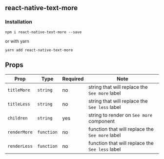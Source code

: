 ## react-native-text-more

### Installation

```
npm i react-native-text-more --save
```

or with yarn

```
yarn add react-native-text-more
```

## Props

| Prop         | Type       | Required | Note                                            |
| ------------ | ---------- | -------- | ----------------------------------------------- |
| `titleMore`  | `string`   | no       | string that will replace the `See more` label   |
| `titleLess`  | `string`   | no       | string that will replace the `See less` label   |
| `children`   | `string`   | yes      | string to render on `See more` component        |
| `renderMore` | `function` | no       | function that will replace the `See more` label |
| `renderLess` | `function` | no       | function that will replace the `See less` label |
